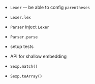 - `Lexer` -- be able to config `parentheses`
- `Lexer.lex`

- `Parser` inject `Lexer`
- `Parser.parse`

- setup tests

- API for shallow embedding

- `Sexp.match()`
- `Sexp.toArray()`
